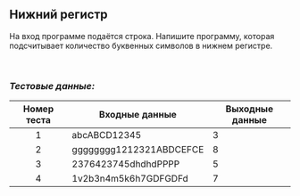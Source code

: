 ## Нижний регистр

На вход программе подаётся строка. Напишите программу, которая подсчитывает количество буквенных символов в нижнем регистре.

<br>

### *Тестовые данные:*

| Номер теста | Входные данные          | Выходные данные |
|:-----------:|-------------------------|-----------------|
|      1      | abcABCD12345            | 3               |
|      2      | gggggggg1212321ABDCEFCE | 8               |
|      3      | 2376423745dhdhdPPPP     | 5               |
|      4      | 1v2b3n4m5k6h7GDFGDFd    | 7               |

